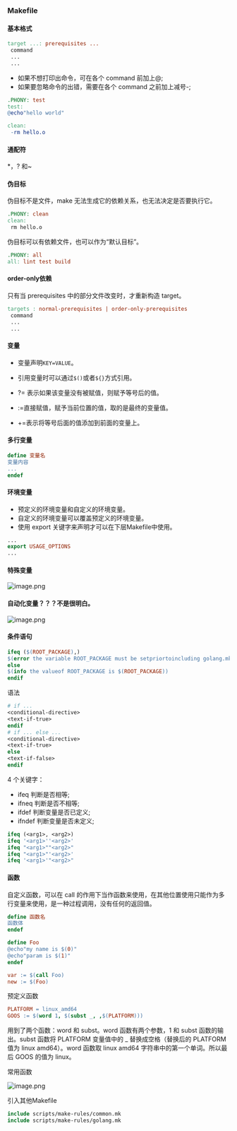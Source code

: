 ### Makefile

#### 基本格式

```makefile
target ...: prerequisites ...
 command
 ...
 ...
```

- 如果不想打印出命令，可在各个 command 前加上@;
- 如果要忽略命令的出错，需要在各个 command 之前加上减号-;

```makefile
.PHONY: test
test:
@echo"hello world"
```

```makefile
clean:
 -rm hello.o
```



#### 通配符

*，? 和~

#### 伪目标

伪目标不是文件，make 无法生成它的依赖关系，也无法决定是否要执行它。

```makefile
.PHONY: clean
clean:
 rm hello.o
```

伪目标可以有依赖文件，也可以作为“默认目标”。

```makefile
.PHONY: all
all: lint test build
```

#### order-only依赖

只有当 prerequisites 中的部分文件改变时，才重新构造 target。

```makefile
targets : normal-prerequisites | order-only-prerequisites
 command
 ...
 ...
```

#### 变量

- 变量声明`KEY=VALUE`。

- 引用变量时可以通过`$()`或者`${}`方式引用。
- ?= 表示如果该变量没有被赋值，则赋予等号后的值。
- :=直接赋值，赋予当前位置的值，取的是最终的变量值。
- +=表示将等号后面的值添加到前面的变量上。



#### 多行变量

```makefile
define 变量名
变量内容
...
endef
```

#### 环境变量

- 预定义的环境变量和自定义的环境变量。
- 自定义的环境变量可以覆盖预定义的环境变量。
- 使用 export 关键字来声明才可以在下层Makefile中使用。



``` makefile
...
export USAGE_OPTIONS
...
```

#### 特殊变量

![image.png](img/1629141550586-a85f8fa5-4cbd-4bdf-8c43-dfa42d4e7076.png)

#### 自动化变量？？？不是很明白。

![image.png](img/1629141550632-043184d2-dcb5-46e5-a549-ae5797c1ddc1.png)

#### 条件语句

```makefile
ifeq ($(ROOT_PACKAGE),)
$(error the variable ROOT_PACKAGE must be setpriortoincluding golang.mk)
else
$(info the valueof ROOT_PACKAGE is $(ROOT_PACKAGE))
endif
```

语法

```makefile
# if ...
<conditional-directive>
<text-if-true>
endif
# if ... else ...
<conditional-directive>
<text-if-true>
else
<text-if-false>
endif
```



4 个关键字：

- ifeq 判断是否相等;
- ifneq 判断是否不相等;
- ifdef 判断变量是否已定义;
- ifndef 判断变量是否未定义;

```makefile
ifeq (<arg1>, <arg2>)
ifeq '<arg1>''<arg2>'
ifeq "<arg1>""<arg2>"
ifeq "<arg1>"'<arg2>'
ifeq '<arg1>'"<arg2>"
```









#### 函数

自定义函数，可以在 call 的作用下当作函数来使用，在其他位置使用只能作为多行变量来使用，是一种过程调用，没有任何的返回值。

``` makefile
define 函数名
函数体
endef

define Foo
@echo"my name is $(0)"
@echo"param is $(1)"
endef

var := $(call Foo)
new := $(Foo)

```

预定义函数

```makefile
PLATFORM = linux_amd64
GOOS := $(word 1, $(subst _, ,$(PLATFORM)))
```

用到了两个函数：word 和 subst。word 函数有两个参数，1 和 subst 函数的输出。subst 函数将 PLATFORM 变量值中的 _ 替换成空格（替换后的 PLATFORM 值为 linux amd64）。word 函数取 linux amd64 字符串中的第一个单词。所以最后 GOOS 的值为 linux。

常用函数

![image.png](img/1629141551737-c3e11d2e-5b07-4c9e-834b-1d9035d429e0.png)

引入其他Makefile

```makefile
include scripts/make-rules/common.mk
include scripts/make-rules/golang.mk
```


